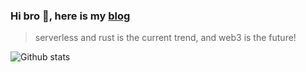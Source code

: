 ### Hi bro 👋, here is my [blog](https://blog.jogiter.cn/)

> serverless and rust is the current trend, and web3 is the future!

![Github stats](https://github-readme-stats.vercel.app/api?username=jogiter&show_icons=true&bg_color=343640&theme=tokyonight&hide_border=true)

<!--
**Jogiter/Jogiter** is a ✨ _special_ ✨ repository because its `README.md` (this file) appears on your GitHub profile.

Here are some ideas to get you started:

- 🔭 I’m currently working on ...
- 🌱 I’m currently learning ...
- 👯 I’m looking to collaborate on ...
- 🤔 I’m looking for help with ...
- 💬 Ask me about ...
- 📫 How to reach me: ...
- 😄 Pronouns: ...
- ⚡ Fun fact: ...
-->
